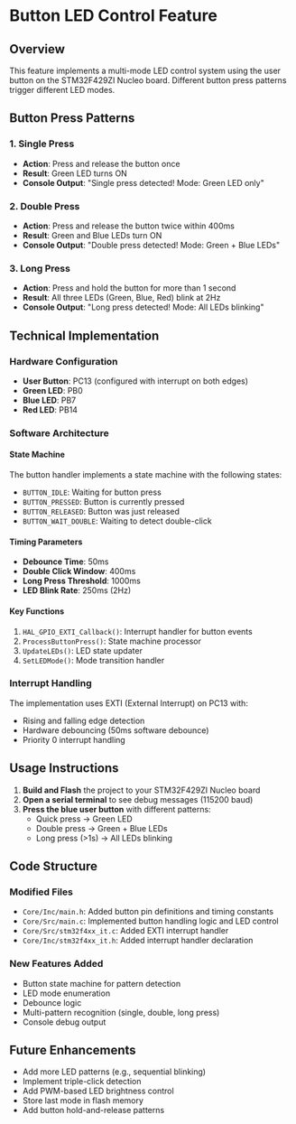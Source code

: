 # Button LED Control Feature

## Overview
This feature implements a multi-mode LED control system using the user button on the STM32F429ZI Nucleo board. Different button press patterns trigger different LED modes.

## Button Press Patterns

### 1. Single Press
- **Action**: Press and release the button once
- **Result**: Green LED turns ON
- **Console Output**: "Single press detected! Mode: Green LED only"

### 2. Double Press
- **Action**: Press and release the button twice within 400ms
- **Result**: Green and Blue LEDs turn ON
- **Console Output**: "Double press detected! Mode: Green + Blue LEDs"

### 3. Long Press
- **Action**: Press and hold the button for more than 1 second
- **Result**: All three LEDs (Green, Blue, Red) blink at 2Hz
- **Console Output**: "Long press detected! Mode: All LEDs blinking"

## Technical Implementation

### Hardware Configuration
- **User Button**: PC13 (configured with interrupt on both edges)
- **Green LED**: PB0
- **Blue LED**: PB7
- **Red LED**: PB14

### Software Architecture

#### State Machine
The button handler implements a state machine with the following states:
- `BUTTON_IDLE`: Waiting for button press
- `BUTTON_PRESSED`: Button is currently pressed
- `BUTTON_RELEASED`: Button was just released
- `BUTTON_WAIT_DOUBLE`: Waiting to detect double-click

#### Timing Parameters
- **Debounce Time**: 50ms
- **Double Click Window**: 400ms
- **Long Press Threshold**: 1000ms
- **LED Blink Rate**: 250ms (2Hz)

#### Key Functions
1. `HAL_GPIO_EXTI_Callback()`: Interrupt handler for button events
2. `ProcessButtonPress()`: State machine processor
3. `UpdateLEDs()`: LED state updater
4. `SetLEDMode()`: Mode transition handler

### Interrupt Handling
The implementation uses EXTI (External Interrupt) on PC13 with:
- Rising and falling edge detection
- Hardware debouncing (50ms software debounce)
- Priority 0 interrupt handling

## Usage Instructions

1. **Build and Flash** the project to your STM32F429ZI Nucleo board
2. **Open a serial terminal** to see debug messages (115200 baud)
3. **Press the blue user button** with different patterns:
   - Quick press → Green LED
   - Double press → Green + Blue LEDs
   - Long press (>1s) → All LEDs blinking

## Code Structure

### Modified Files
- `Core/Inc/main.h`: Added button pin definitions and timing constants
- `Core/Src/main.c`: Implemented button handling logic and LED control
- `Core/Src/stm32f4xx_it.c`: Added EXTI interrupt handler
- `Core/Inc/stm32f4xx_it.h`: Added interrupt handler declaration

### New Features Added
- Button state machine for pattern detection
- LED mode enumeration
- Debounce logic
- Multi-pattern recognition (single, double, long press)
- Console debug output

## Future Enhancements
- Add more LED patterns (e.g., sequential blinking)
- Implement triple-click detection
- Add PWM-based LED brightness control
- Store last mode in flash memory
- Add button hold-and-release patterns